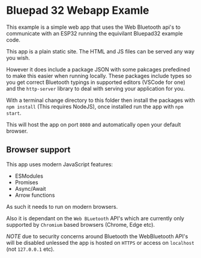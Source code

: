 # Bluepad 32 Webapp Examle

This example is a simple web app that uses the Web Bluetooth api's to communicate with an ESP32 running the equivilant Bluepad32 example code.

This app is a plain static site. The HTML and JS files can be served any way you wish.

However it does include a package JSON with some pakcages prefedined to make this easier when running locally. These packages include types so you get correct Bluetooth typings in supported editors (VSCode for one) and the `http-server` library to deal with serving your application for you.

With a terminal change directory to this folder then install the packages with `npm install` (This requires NodeJS), once installed run the app with `npm start`.

This will host the app on port `8080` and automatically open your default browser.

## Browser support

This app uses modern JavaScript features:

* ESModules
* Promises
* Async/Await
* Arrow functions

As such it needs to run on modern browsers.

Also it is dependant on the `Web BLuetooth` API's which are currently only supported by `Chromium` based browsers (Chrome, Edge etc).

*NOTE* due to security concerns around Bluetooth the WebBluetooth API's will be disabled unlessed the app is hosted on `HTTPS` or access on `localhost` (not `127.0.0.1` etc).